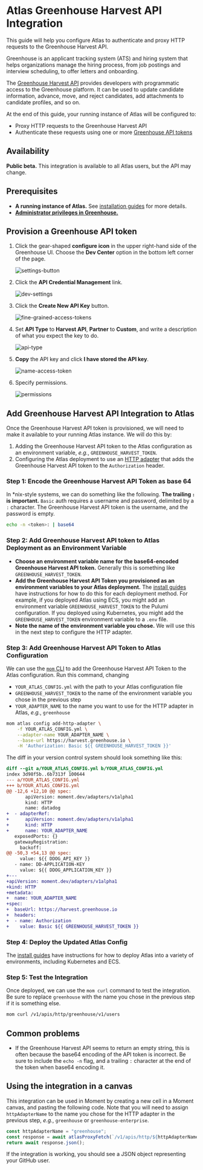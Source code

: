 # Atlas Greenhouse Harvest API Integration

This guide will help you configure Atlas to authenticate and proxy HTTP requests to the Greenhouse Harvest API.

Greenhouse is an applicant tracking system (ATS) and hiring system that helps organizations manage the hiring process, from job postings and interview scheduling, to offer letters and onboarding.

The [Greenhouse Harvest API][gh-rest-api] provides developers with programmatic access to the Greenhouse platform.
It can be used to update candidate information, advance, move, and reject candidates, add attachments to candidate profiles, and so on.

At the end of this guide, your running instance of Atlas will be configured to:

-   Proxy HTTP requests to the Greenhouse Harvest API
-   Authenticate these requests using one or more [Greenhouse API tokens][api-token]

## Availability

**Public beta.** This integration is available to all Atlas users, but the API may change.

## Prerequisites

-   **A running instance of Atlas.** See [installation guides][install-guides] for more details.
-   [**Administrator privileges in Greenhouse.**][gh-admin]

## Provision a Greenhouse API token

1. Click the gear-shaped **configure icon** in the upper right-hand side of the Greenhouse UI.
   Choose the **Dev Center** option in the bottom left corner of the page.

    ![settings-button](/atlas-docs/images/greenhouse-settings.png)

1. Click the **API Credential Management** link.

    ![dev-settings](/atlas-docs/images/greenhouse-api-cred-mgmt.png)

1. Click the **Create New API Key** button.

    ![fine-grained-access-tokens](/atlas-docs/images/greenhouse-create-api-key-button.png)

1. Set **API Type** to **Harvest API**, **Partner** to **Custom**, and write a description of what you expect the key to do.

    ![api-type](/atlas-docs/images/greenhouse-create-new-cred.png)

1. **Copy** the API key and click **I have stored the API key**.

    ![name-access-token](/atlas-docs/images/greenhouse-copy-save-key.png)

1. Specify permissions.

    ![permissions](/atlas-docs/images/greenhouse-set-permissions.png)

## Add Greenhouse Harvest API Integration to Atlas

Once the Greenhouse Harvest API token is provisioned, we will need to make it available to your running Atlas instance.
We will do this by:

1. Adding the Greenhouse Harvest API token to the Atlas configuration as an environment variable, _e.g._, `GREENHOUSE_HARVEST_TOKEN`.
1. Configuring the Atlas deployment to use an [HTTP adapter][http-adapter] that adds the Greenhouse Harvest API token to the `Authorization` header.

### Step 1: Encode the Greenhouse Harvest API Token as base 64

In \*nix-style systems, we can do something like the following.
**The trailing `:` is important.**
`Basic` auth requires a username and password, delimited by a `:` character.
The Greenhouse Harvest API token is the username, and the password is empty.

```sh
echo -n <token>: | base64
```

### Step 2: Add Greenhouse Harvest API token to Atlas Deployment as an Environment Variable

-   **Choose an environment variable name for the base64-encoded Greenhouse Harvest API token.**
    Generally this is something like `GREENHOUSE_HARVEST_TOKEN`.
-   **Add the Greenhouse Harvest API Token you provisioned as an environment variables to your Atlas deployment.**
    The [install guides][install-guides] have instructions for how to do this for each deployment method.
    For example, if you deployed Atlas using ECS, you might add an environment variable `GREENHOUSE_HARVEST_TOKEN` to the Pulumi configuration.
    If you deployed using Kubernetes, you might add the `GREENHOUSE_HARVEST_TOKEN` environment variable to a `.env` file.
-   **Note the name of the environment variable you chose.** We will use this in the next step to configure the HTTP adapter.

### Step 3: Add Greenhouse Harvest API Token to Atlas Configuration

We can use the [`mom` CLI][mom] to add the Greenhouse Harvest API Token to the Atlas configuration.
Run this command, changing

-   `YOUR_ATLAS_CONFIG.yml` with the path to your Atlas configuration file
-   `GREENHOUSE_HARVEST_TOKEN` to the name of the environment variable you chose in the previous step
-   `YOUR_ADAPTER_NAME` to the name you want to use for the HTTP adapter in Atlas, _e.g._, `greenhouse`

```sh
mom atlas config add-http-adapter \
    -f YOUR_ATLAS_CONFIG.yml \
    --adapter-name YOUR_ADAPTER_NAME \
    --base-url https://harvest.greenhouse.io \
    -H 'Authorization: Basic ${{ GREENHOUSE_HARVEST_TOKEN }}'
```

The diff in your version control system should look something like this:

```diff
diff --git a/YOUR_ATLAS_CONFIG.yml b/YOUR_ATLAS_CONFIG.yml
index 3d98f5b..6b7313f 100644
--- a/YOUR_ATLAS_CONFIG.yml
+++ b/YOUR_ATLAS_CONFIG.yml
@@ -12,6 +12,10 @@ spec:
       apiVersion: moment.dev/adapters/v1alpha1
       kind: HTTP
       name: datadog
+  - adapterRef:
+      apiVersion: moment.dev/adapters/v1alpha1
+      kind: HTTP
+      name: YOUR_ADAPTER_NAME
   exposedPorts: {}
   gatewayRegistration:
     backoff:
@@ -50,3 +54,13 @@ spec:
     value: ${{ DDOG_API_KEY }}
   - name: DD-APPLICATION-KEY
     value: ${{ DDOG_APPLICATION_KEY }}
+---
+apiVersion: moment.dev/adapters/v1alpha1
+kind: HTTP
+metadata:
+  name: YOUR_ADAPTER_NAME
+spec:
+  baseUrl: https://harvest.greenhouse.io
+  headers:
+  - name: Authorization
+    value: Basic ${{ GREENHOUSE_HARVEST_TOKEN }}
```

### Step 4: Deploy the Updated Atlas Config

The [install guides][install-guides] have instructions for how to deploy Atlas into a variety of environments, including Kubernetes and ECS.

### Step 5: Test the Integration

Once deployed, we can use the `mom curl` command to test the integration.
Be sure to replace `greenhouse` with the name you chose in the previous step if it is something else.

```sh
mom curl /v1/apis/http/greenhouse/v1/users
```

## Common problems

-   If the Greenhouse Harvest API seems to return an empty string, this is often because the base64 encoding of the API token is incorrect.
    Be sure to include the `echo -n` flag, and a trailing `:` character at the end of the token when base64 encoding it.

## Using the integration in a canvas

This integration can be used in Moment by creating a new cell in a Moment canvas, and pasting the following code.
Note that you will need to assign `httpAdapterName` to the name you chose for the HTTP adapter in the previous step, _e.g._, `greenhouse` or `greenhouse-enterprise`.

```typescript
const httpAdapterName = "greenhouse";
const response = await atlasProxyFetch(`/v1/apis/http/${httpAdapterName}/v1/users`);
return await response.json();
```

If the integration is working, you should see a JSON object representing your GitHub user.

[gh-rest-api]: https://developers.greenhouse.io/harvest.html?shell#introduction
[api-token]: https://developers.greenhouse.io/harvest.html?shell#authentication
[gh-admin]: https://support.greenhouse.io/hc/en-us/sections/360001198631-Admin-guideroles-in-an-organization#organization-owners
[http-adapter]: /atlas-docs/integrations/http-and-rest-apis.md
[mom]: /atlas-docs/Installations/mom-cli-reference.md
[install-guides]: /atlas-docs/Installations/

